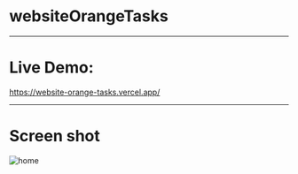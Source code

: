 # websiteOrangeTasks

<hr>

# Live Demo:

https://website-orange-tasks.vercel.app/

<hr>

# Screen shot

![home](https://github.com/user-attachments/assets/e7d5fc95-2cc7-40d0-a6ab-360188f92290)

